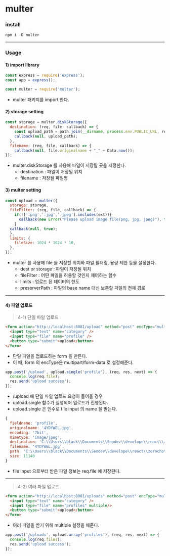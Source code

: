 # multer

### install
``` javascript
npm i -D multer
```
---

### Usage
#### 1) import library
``` javascript
const express = require('express');
const app = express();

const multer = require('multer');
```
+ multer 패키지를 import 한다.


#### 2) storage setting
``` javascript
const storage = multer.diskStorage({
  destination: (req, file, callback) => {
    const upload_path = path.join(__dirname, process.env.PUBLIC_URL, req.body.category);
    callback(null, upload_path);
  },
  filename: (req, file, callback) => {
    callback(null, file.originalname + "_" + Data.now());
});
```
+ multer.diskStorage 를 사용해 파일이 저장될 곳을 지정한다.
  + destination : 파일이 저장될 위치
  + filename : 저장될 파일명


#### 3) multer setting
``` javascript
const upload = multer({
  storage: storage,
  fileFilter: (req, file, callback) => {
    if(!['.png','.jpg','.jpeg'].includes(ext)){
      callback(new Error("Please upload image file(png, jpg, jpeg)"), false);
    }
  callback(null, true);
  },
  limits: {
    fileSize: 1024 * 1024 * 10,
  },
});
```
+ multer 를 사용해 file 을 저장할 위치와 파일 필터링, 용량 제한 등을 설정한다.
  + dest or storage : 파일이 저장될 위치
  + fileFilter : 어떤 파일을 허용할 것인지 제어하는 함수
  + limits : 업로드 된 데이터의 한도
  + preserverPath : 파일의 base name 대신 보존할 파일의 전체 경로


---
#### 4) 파일 업로드
> 4-1) 단일 파일 업로드
``` html
<form action="http://localhost:8081/upload" method="post" encType="multipart/form-data">
  <input type="text" name="category" />
  <input type="file" name="profile" />
  <button type="submit">upload</button>
</form>
```
+ 단일 파일을 업로드하는 form 을 만든다.
+ 이 때, form 의 encType은 multipart/form-data 로 설정해준다.


``` javascript
app.post('/upload', upload.single('profile'), (req, res, next) => {
  console.log(req.file);
  res.send('upload success');
});
```
+ /upload 에 단일 파일 업로드 요청이 들어올 경우
+ upload.single 함수가 실행되어 업로드가 진행된다.
+ upload.single 은 인수로 file input 의 name 을 받는다.
``` javascript
{
  fieldname: 'profile',
  originalname: '4YDYWEL.jpg',
  encoding: '7bit',
  mimetype: 'image/jpeg',
  destination: 'C:\\Users\\black\\Documents\\Seodev\\develope\\react\\zerocho\\server\\public\\products',      
  filename: '4YDYWEL.jpg',
  path: 'C:\\Users\\black\\Documents\\Seodev\\develope\\react\\zerocho\\server\\public\\products\\4YDYWEL.jpg',
  size: 11140
} 
```
+ file input 으로부터 받은 파일 정보는 req.file 에 저장된다.


---
> 4-2) 여러 파일 업로드
``` html
<form action="http://localhost:8081/uploads" method="post" encType="multipart/form-data">
  <input type="text" name="category" />
  <input type="file" name="profiles" multiple/>
  <button type="submit">upload</button>
</form>
```
+ 여러 파일을 받기 위해 multiple 설정을 해준다.
``` javascript
app.post('/uploads', upload.array('profiles'), (req, res, next) => {
  console.log(req.files);
  res.send('upload success');
});
```
